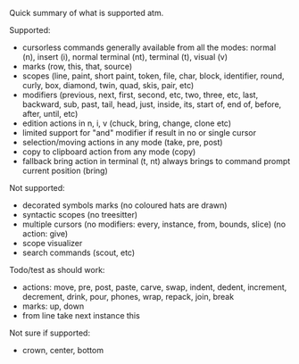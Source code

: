 Quick summary of what is supported atm.

Supported:

- cursorless commands generally available from all the modes: normal (n), insert (i), normal terminal (nt), terminal (t), visual (v)
- marks (row, this, that, source)
- scopes (line, paint, short paint, token, file, char, block, identifier, round, curly, box, diamond, twin, quad, skis, pair, etc)
- modifiers (previous, next, first, second, etc, two, three, etc, last, backward, sub, past, tail, head, just, inside, its, start of, end of, before, after, until, etc)
- edition actions in n, i, v (chuck, bring, change, clone etc)
- limited support for "and" modifier if result in no or single cursor
- selection/moving actions in any mode (take, pre, post)
- copy to clipboard action from any mode (copy)
- fallback bring action in terminal (t, nt) always brings to command prompt current position (bring)

Not supported:

- decorated symbols marks (no coloured hats are drawn)
- syntactic scopes (no treesitter)
- multiple cursors (no modifiers: every, instance, from, bounds, slice) (no action: give)
- scope visualizer
- search commands (scout, etc)

Todo/test as should work:

- actions: move, pre, post, paste, carve, swap, indent, dedent, increment, decrement, drink, pour, phones, wrap, repack, join, break
- marks: up, down
- from line take next instance this

Not sure if supported:

- crown, center, bottom
